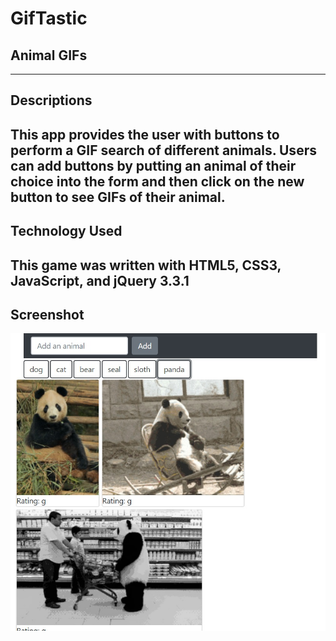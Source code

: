# GifTastic
## Animal GIFs
------
## Descriptions
This app provides the user with buttons to perform a GIF search of different animals. Users can add buttons by putting an animal of their choice into the form and then click on the new button to see GIFs of their animal.
------
## Technology Used
This game was written with HTML5, CSS3, JavaScript, and jQuery 3.3.1
------
## Screenshot
![screenshot](screenshot.jpg)